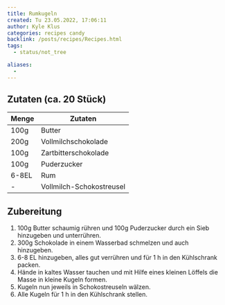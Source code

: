 ```yaml
---
title: Rumkugeln
created: Tu 23.05.2022, 17:06:11
author: Kyle Klus
categories: recipes candy
backlink: /posts/recipes/Recipes.html
tags:
  - status/not_tree

aliases:
  - 
---
```


## Zutaten (ca. 20 Stück)

| Menge            | Zutaten                  |
| ---------------- | ------------------------ |
| 100g             | Butter                   |
| 200g             | Vollmilchschokolade      |
| 100g             | Zartbitterschokolade     |
| 100g             | Puderzucker              |
| 6-8EL            | Rum                      |
| -                | Vollmilch-Schokostreusel |

## Zubereitung

1. 100g Butter schaumig rühren und 100g Puderzucker durch ein Sieb hinzugeben und unterrühren.
2. 300g Schokolade in einem Wasserbad schmelzen und auch hinzugeben.
3. 6-8 EL hinzugeben, alles gut verrühren und für 1 h in den Kühlschrank packen.
4. Hände in kaltes Wasser tauchen und mit Hilfe eines kleinen Löffels die Masse in kleine Kugeln formen.
5. Kugeln nun jeweils in Schokostreuseln wälzen.
6. Alle Kugeln für 1 h in den Kühlschrank stellen.

